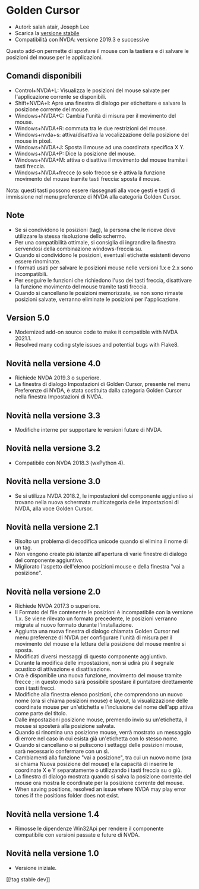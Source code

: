 # Golden Cursor #

* Autori: salah atair, Joseph Lee
* Scarica la [versione stabile][1]
* Compatibilità con NVDA: versione 2019.3 e successive

Questo add-on permette di spostare il mouse con la tastiera e di salvare le
posizioni del mouse per le applicazioni.

## Comandi disponibili

* Control+NVDA+L: Visualizza le posizioni del mouse salvate per
  l'applicazione corrente se disponibili.
* Shift+NVDA+l: Apre una finestra di dialogo per etichettare e salvare la
  posizione corrente del mouse.
* Windows+NVDA+C: Cambia l'unità di misura per il movimento del mouse.
* Windows+NVDA+R: commuta tra le due  restrizioni del mouse.
* Windows+nvda+s: attiva/disattiva la vocalizzazione della posizione del
  mouse in pixel.
* Windows+NVDA+J: Sposta il mouse ad una coordinata specifica X Y.
* Windows+NVDA+P: Dice la posizione del mouse.
* Windows+NVDA+M: attiva o disattiva il movimento del mouse tramite i tasti
  freccia.
* Windows+NVDA+frecce (o solo frecce se è attiva la funzione movimento del
  mouse tramite tasti freccia: sposta il mouse.

Nota: questi tasti possono essere riassegnati alla voce gesti e tasti di
immissione nel menu preferenze di NVDA alla categoria Golden Cursor.

## Note

* Se si condividono le posizioni (tag), la persona che le riceve deve
  utilizzare la stessa risoluzione dello schermo.
* Per una compatibilità ottimale, si consiglia di ingrandire la finestra
  servendosi della combinazione windows-freccia su.
* Quando si condividono le posizioni, eventuali etichette esistenti devono
  essere rinominate.
* I formati usati per salvare le posizioni mouse nelle versioni 1.x e 2.x
  sono incompatibili.
* Per eseguire le funzioni che richiedono l'uso dei tasti freccia,
  disattivare la funzione movimento del mouse tramite tasti freccia.
* Quando si cancellano le posizioni memorizzate, se non sono rimaste
  posizioni salvate, verranno eliminate le posizioni per l'applicazione.

## Version 5.0

* Modernized add-on source code to make it compatible with NVDA 2021.1.
* Resolved many coding style issues and potential bugs with Flake8.

## Novità nella versione 4.0

* Richiede NVDA 2019.3 o superiore.
* La finestra di dialogo Impostazioni di Golden Cursor, presente nel menu
  Preferenze di NVDA, è stata sostituita dalla categoria Golden Cursor nella
  finestra Impostazioni di NVDA.

## Novità nella versione 3.3

* Modifiche interne per supportare le versioni future di NVDA.

## Novità nella versione 3.2

* Compatibile con NVDA 2018.3 (wxPython 4).

## Novità nella versione 3.0

* Se si utilizza NVDA 2018.2, le impostazioni del componente aggiuntivo si
  trovano nella nuova schermata multicategoria delle impostazioni di NVDA,
  alla voce Golden Cursor.

## Novità nella versione 2.1

* Risolto un problema di decodifica unicode quando si elimina il nome di un
  tag.
* Non vengono create più istanze all'apertura di varie finestre di dialogo
  del componente aggiuntivo.
* Migliorato l'aspetto dell'elenco posizioni mouse e della finestra "vai a
  posizione".

## Novità nella versione 2.0

* Richiede NVDA 2017.3 o superiore.
* Il Formato del file contenente le posizioni è incompatibile con la
  versione 1.x. Se viene rilevato un formato precedente, le posizioni
  verranno migrate al nuovo formato durante l'installazione.
* Aggiunta una nuova finestra di dialogo chiamata Golden Cursor nel menu
  preferenze di NVDA  per configurare l'unità di misura per il movimento del
  mouse e la lettura della posizione del mouse mentre si sposta.
* Modificati diversi messaggi di questo componente aggiuntivo.
* Durante la modifica delle impostazioni, non si udirà più il segnale
  acustico di attivazione e disattivazione.
* Ora è disponibile una nuova funzione,  movimento del mouse tramite frecce
  ; in questo modo sarà possibile spostare il puntatore direttamente con i
  tasti frecci.
* Modifiche alla finestra elenco posizioni, che comprendono un nuovo nome
  (ora si chiama posizioni mouse) e layout, la visualizzazione delle
  coordinate mouse per un'etichetta e l'inclusione del nome dell'app attiva
  come parte del titolo.
* Dalle impostazioni posizione mouse, premendo invio su un'etichetta, il
  mouse si sposterà alla posizione salvata.
* Quando si rinomina una posizione mouse, verrà mostrato un messaggio di
  errore nel caso in cui esista già un'etichetta con lo stesso nome.
* Quando si cancellano o si puliscono i settaggi delle posizioni mouse, sarà
  necessario confermare con un sì.
* Cambiamenti alla funzione "vai a posizione", tra cui un nuovo nome (ora si
  chiama Nuova posizione del mouse) e la capacità di inserire le coordinate
  X e Y separatamente o utilizzando i tasti freccia su o giù.
* La finestra di dialogo mostrata quando si salva la posizione corrente del
  mouse ora mostra le coordinate per la posizione corrente del mouse.
* When saving positions, resolved an issue where NVDA may play error tones
  if the positions folder does not exist.

## Novità nella versione 1.4

* Rimosse le dipendenze Win32Api per rendere il componente compatibile con
  versioni passate e future di NVDA.

## Novità nella versione 1.0

* Versione iniziale.

[[!tag stable dev]]

[1]: https://addons.nvda-project.org/files/get.php?file=gc

[2]: https://addons.nvda-project.org/files/get.php?file=gc-dev
